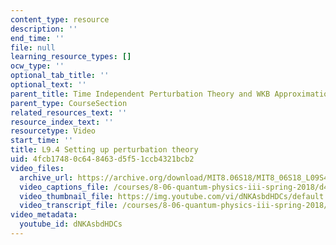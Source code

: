 ```yaml
---
content_type: resource
description: ''
end_time: ''
file: null
learning_resource_types: []
ocw_type: ''
optional_tab_title: ''
optional_text: ''
parent_title: Time Independent Perturbation Theory and WKB Approximation
parent_type: CourseSection
related_resources_text: ''
resource_index_text: ''
resourcetype: Video
start_time: ''
title: L9.4 Setting up perturbation theory
uid: 4fcb1748-0c64-8463-d5f5-1ccb4321bcb2
video_files:
  archive_url: https://archive.org/download/MIT8.06S18/MIT8_06S18_L09S4_300k.mp4
  video_captions_file: /courses/8-06-quantum-physics-iii-spring-2018/d4203f65cdd45ec4aefe6d35cb0659d5_dNKAsbdHDCs.vtt
  video_thumbnail_file: https://img.youtube.com/vi/dNKAsbdHDCs/default.jpg
  video_transcript_file: /courses/8-06-quantum-physics-iii-spring-2018/f6753ce875cf3621bbed3196437ff167_dNKAsbdHDCs.pdf
video_metadata:
  youtube_id: dNKAsbdHDCs
---
```


